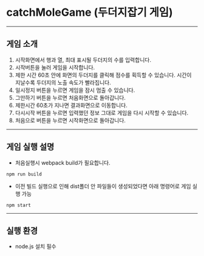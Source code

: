 # catchMoleGame (두더지잡기 게임)
-------------------------
## 게임 소개

 1. 시작화면에서 행과 열, 최대 표시될 두더지의 수를 입력합니다.
 2. 시작버튼을 눌러 게임을 시작합니다.
 3. 제한 시간 60초 안에 화면의 두더지를 클릭해 점수를 획득할 수 있습니다. 시간이 지날수록 두더지의 노출 속도가 빨라집니다.
 4. 일시정지 버튼을 누르면 게임을 잠시 멈출 수 있습니다.
 5. 그만하기 버튼을 누르면 처음화면으로 돌아갑니다.
 6. 제한시간 60초가 지나면 결과화면으로 이동합니다.
 7. 다시시작 버튼을 누르면 입력했던 정보 그대로 게임을 다시 시작할 수 있습니다.
 8. 처음으로 버튼을 누르면 시작화면으로 돌아갑니다.
-------------------------
## 게임 실행 설명 
+ 처음실행시 webpack build가 필요합니다. 
``` 
npm run build
```
+ 이전 빌드 실행으로 인해 dist폴더 안 파일들이 생성되었다면 아래 명령어로 게임 실행 가능
```
npm start
```
-------------------------
## 실행 환경
+ node.js 설치 필수


